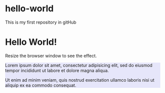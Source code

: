 # hello-world
This is my first repository in gitHub


 <h1>Hello World!</h1>
  <p>Resize the browser window to see the effect.</p>
  <div class="row">
    <div class="col-sm-3" style="background-color:lavender;">
      <p>Lorem ipsum dolor sit amet, consectetur adipisicing elit, sed do eiusmod tempor incididunt ut labore et dolore magna aliqua.</p>
      <p> Ut enim ad minim veniam, quis nostrud exercitation ullamco laboris nisi ut aliquip ex ea commodo consequat.</p>
    </div>
